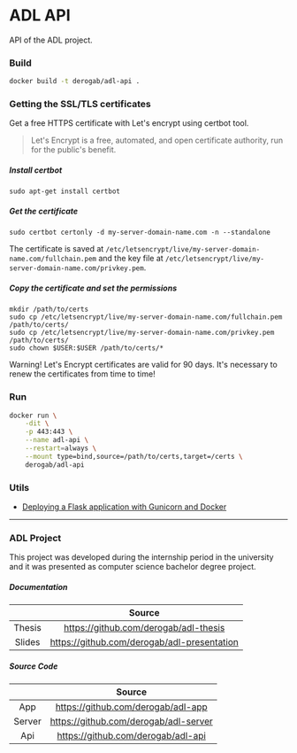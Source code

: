 # ADL API
API of the ADL project.

### Build 
```bash
docker build -t derogab/adl-api .
```

### Getting the SSL/TLS certificates
Get a free HTTPS certificate with Let's encrypt using certbot tool. 
> Let's Encrypt is a free, automated, and open certificate authority, run for the public's benefit.
##### Install certbot
```
sudo apt-get install certbot
```
##### Get the certificate
```
sudo certbot certonly -d my-server-domain-name.com -n --standalone
```
The certificate is saved at `/etc/letsencrypt/live/my-server-domain-name.com/fullchain.pem` and the key file at `/etc/letsencrypt/live/my-server-domain-name.com/privkey.pem`.
##### Copy the certificate and set the permissions
```
mkdir /path/to/certs
sudo cp /etc/letsencrypt/live/my-server-domain-name.com/fullchain.pem /path/to/certs/
sudo cp /etc/letsencrypt/live/my-server-domain-name.com/privkey.pem /path/to/certs/
sudo chown $USER:$USER /path/to/certs/*
```
Warning! Let's Encrypt certificates are valid for 90 days. It's necessary to renew the certificates from time to time!

### Run 
```bash
docker run \
    -dit \
    -p 443:443 \
    --name adl-api \
    --restart=always \
    --mount type=bind,source=/path/to/certs,target=/certs \
    derogab/adl-api
```

### Utils
- [Deploying a Flask application with Gunicorn and Docker](https://medium.com/trabe/deploying-a-flask-application-with-gunicorn-and-docker-2bc7c4c10dd4)

---
### ADL Project
This project was developed during the internship period in the university and it was presented as computer science bachelor degree project.

##### Documentation
| | Source |
|:-------------------------:|:-------------------------:|
|Thesis|https://github.com/derogab/adl-thesis|
|Slides|https://github.com/derogab/adl-presentation|

##### Source Code
| | Source |
|:------:|:---------:|
|App|https://github.com/derogab/adl-app|
|Server|https://github.com/derogab/adl-server|
|Api|https://github.com/derogab/adl-api|
